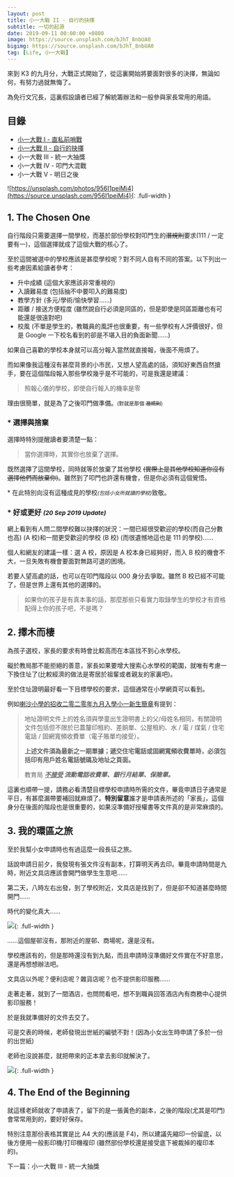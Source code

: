```yaml
---
layout: post
title: 小一大戰 II - 自行的抉擇
subtitle: 一切的起源
date: 2019-09-11 00:00:00 +0800
image: https://source.unsplash.com/bJhT_8nbUA0
bigimg: https://source.unsplash.com/bJhT_8nbUA0
tag: [Life, 小一大戰]
---
```


來到 K3 的九月分，大戰正式開始了，從這裏開始將要面對很多的決擇，無論如何，有努力過就無悔了。

為免行文冗長，這裏假設讀者已經了解統籌辦法和一般參與家長常用的用語。

## 目錄

- [小一大戰 I - 直私前哨戰](../2019-07-24-primary-war-1)
- [小一大戰 II - 自行的抉擇](../2019-09-11-primary-war-2)
- 小一大戰 III - 統一大抽獎
- 小一大戰 IV - 叩門大混戰
- 小一大戰 V - 明日之後

![https://unsplash.com/photos/956I1peiMi4](https://source.unsplash.com/956I1peiMi4){: .full-width }

## 1. The Chosen One

自行階段只需要選擇一間學校，而基於部份學校對叩門生的~~潛規則~~要求(111 / 一定要有一)，這個選擇就成了這個大戰的核心了。

至於這間被選中的學校應該是甚麼學校呢？對不同人自有不同的答案。以下列出一些考慮因素給讀者參考：

- 升中成績 (這個大家應該非常重視的)
- 入讀難易度 (包括抽不中要叩入的難易度)
- 教學方針 (多元/學術/愉快學習……)
- 距離 / 接送方便程度 (雖然說自行必須是同區的，但是即使是同區距離也有可能還是很遠對吧)
- 校風 (不單是學生的，教職員的風評也很重要，有一些學校有人評價很好，但是 Google 一下校名看到的卻是不堪入目的負面新聞……)

如果自己喜歡的學校本身就可以高分報入當然就直接報，後面不用煩了。

而如果像我這種沒有甚麼背景的小市民，又想人望高處的話，須知好東西自然搶手，要在這個階段報入那些學校幾乎是不可能的，可是我還是建議：

> 照報心儀的學校，即使自行報入的機率是零

理由很簡單，就是為了之後叩門做準備。<small>(對就是那個 ~~潛規則~~)</small>

### \* 選擇與捨棄

選擇時特別提醒讀者要清楚一點：

> 當你選擇時，其實你也放棄了選擇。

既然選擇了這間學校，同時就等於放棄了其他學校 ~~(實際上是其他學校知道你沒有選擇他們而放棄你)~~。雖然到了叩門也許還有機會，但是你必須有這個覺悟。

<div class="special-text">
  <div>
    * 在此特別向沒有這種成見的學校<small><i>(包括小女所就讀的學校)</i></small>致敬。
  </div>
</div>

### \* 好或更好 <small>_(20 Sep 2019 Update)_</small>

網上看到有人問二間學校難以抉擇的狀況：一間已經很受歡迎的學校(而自己分數也高) (A 校)和一間更受歡迎的學校 (B 校) (而很遺憾地這也是 111 的學校)……

個人和網友的建議一樣：選 A 校，原因是 A 校本身已經夠好，而入 B 校的機會不大，一旦失敗有機會要面對無路可退的困境。

若要人望高處的話，也可以在叩門階段以 000 身分去爭取。雖然 B 校已經不可能了，但是世界上還有其他的選擇的。

> 如果你的孩子是有真本事的話，那麼那些只看實力取錄學生的學校才有資格配得上你的孩子吧，不是嗎？

## 2. 擇木而棲

為孩子選校，家長的要求有時會比較高而在本區找不到心水學校。

礙於教局那不能拒絕的善意，家長如果要增大搜索心水學校的範圍，就唯有考慮一下換住址了(比較經濟的做法是寄居於祖輩或者親友的家裏吧)。

至於住址證明最好看一下目標學校的要求，這個通常在小學網頁可以看到。

例如[喇沙小學的招收二零二零年九月入學小一新生簡章](https://www.la-salle.edu.hk/files/2019-2020/Admission%2010092019/%E6%8B%9B%E6%94%B6%E4%BA%8C%E9%9B%B6%E4%BA%8C%E9%9B%B6%E5%B9%B4%E4%B9%9D%E6%9C%88%E5%85%A5%E5%AD%B8%E5%B0%8F%E4%B8%80%E6%96%B0%E7%94%9F%E7%B0%A1%E7%AB%A0.pdf)有提到：

> 地址證明文件上的姓名須與學童出生證明書上的父/母姓名相同，有關證明文件包括但不限於已蓋釐印租約、差餉單、公屋租約、水 / 電 / 煤氣 / 住宅電話 / 固網寬頻收費單（電子賬單均接受）。
>
> **上述文件須為最新之一期單據；遞交住宅電話或固網寬頻收費單時，必須包括印有用戶姓名電話號碼及地址之頁面。**
>
> 教育局 **_<u>不接受</u> 流動電話收費單、銀行月結單、保險單。_**

這裏也順帶一提，請務必看清楚目標學校申請時所需的文件，畢竟申請日子通常是平日，有甚麼漏帶要補回就麻煩了。**特別留意**誰才是申請表所述的「家長」，這個身分在後面的階段也是很重要的，如果沒準備好授權書等文件真的是非常麻煩的。

## 3. 我的環區之旅

至於我幫小女申請時也有過這麼一段長征之旅。

話說申請日前夕，我發現有張文件沒有副本，打算明天再去印。畢竟申請時間是九時，附近文具店應該會開門做學生生意吧……

第二天，八時左右出發，到了學校附近，文具店是找到了，但是卻不知道甚麼時間開門……

時代的變化真大……

![](https://res.cloudinary.com/twenty20/private_images/t_standard-fit/v1521838704/photosp/1c2eea50-4a1c-4825-a4ab-01f76656b369/1c2eea50-4a1c-4825-a4ab-01f76656b369.jpg){: .full-width }

……這個屋邨沒有，那附近的屋邨、商場呢，還是沒有。

學校應該有的，但是那時還沒有到九點，而且申請時沒準備好文件實在不好意思，還是再想想辦法吧。

文具店以外呢？便利店呢？雜貨店呢？也不提供影印服務……

走著走著，就到了一間酒店，也問問看吧，想不到職員回答酒店內有商務中心提供影印服務！

於是我就準備好的文件去交了。

可是交表的時候，老師發現出世紙的編號不對！(因為小女出生時申請了多於一份的出世紙)

老師也沒說甚麼，就把帶來的正本拿去影印就解決了。

![](https://res.cloudinary.com/twenty20/private_images/t_standard-fit/v1521838871/photosp/e0bf3bc6-4d00-46e7-a505-46f435a03f5e/e0bf3bc6-4d00-46e7-a505-46f435a03f5e.jpg){: .full-width }

## 4. The End of the Beginning

就這樣老師就收了申請表了，留下的是一張黃色的副本，之後的階段(尤其是叩門)會常常用到的，要好好保存。

特別注意那份表格其實是比 A4 大的(應該是 F4)，所以建議先縮印一份留底，以後方便用一般影印機/打印機複印 (雖然部份學校還是接受底下被裁掉的複印本的)。

下一篇：小一大戰 III - 統一大抽獎
